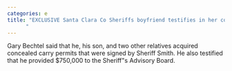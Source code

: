 ```yaml
---
categories: e
title: "EXCLUSIVE Santa Clara Co Sheriffs boyfriend testifies in her corruption trial
      "
---
```

Gary Bechtel said that he, his son, and two other relatives acquired concealed carry permits that were signed by Sheriff Smith. He also testified that he provided $750,000 to the Sheriff"s Advisory Board.
      